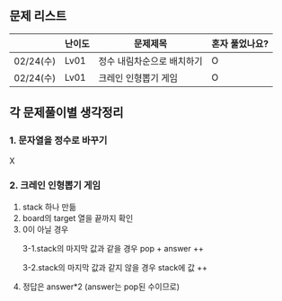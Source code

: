 ## 문제 리스트

|          | 난이도  | 문제제목             | 혼자 풀었나요? |
|----------|------|------------------|----------|
| 02/24(수) | Lv01 | 정수 내림차순으로 배치하기     | O        |
| 02/24(수) | Lv01 | 크레인 인형뽑기 게임     | O        |





## 각 문제풀이별 생각정리
### 1. 문자열을 정수로 바꾸기
X
### 2. 크레인 인형뽑기 게임
1. stack 하나 만듦
2. board의 target 열을 끝까지 확인
3. 0이 아닐 경우 <p/>
3-1.stack의 마지막 값과 같을 경우 pop + answer ++<p/>
3-2.stack의 마지막 값과 같지 않을 경우 stack에 값 ++
4. 정답은 answer*2 (answer는 pop된 수이므로)


